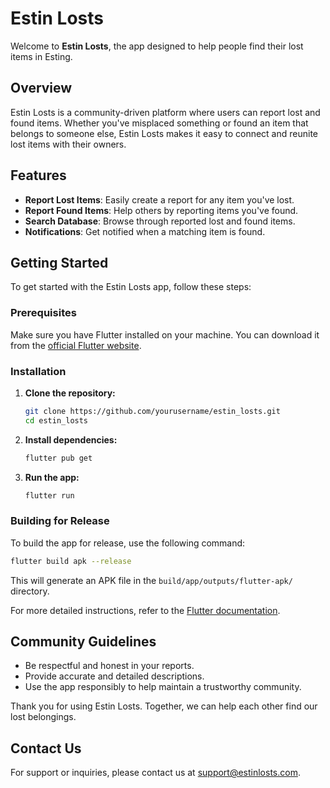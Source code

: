 # Estin Losts

Welcome to **Estin Losts**, the app designed to help people find their lost items in Esting.

## Overview

Estin Losts is a community-driven platform where users can report lost and found items. Whether you've misplaced something or found an item that belongs to someone else, Estin Losts makes it easy to connect and reunite lost items with their owners.

## Features

- **Report Lost Items**: Easily create a report for any item you've lost.
- **Report Found Items**: Help others by reporting items you've found.
- **Search Database**: Browse through reported lost and found items.
- **Notifications**: Get notified when a matching item is found.

## Getting Started

To get started with the Estin Losts app, follow these steps:

### Prerequisites

Make sure you have Flutter installed on your machine. You can download it from the [official Flutter website](https://flutter.dev/docs/get-started/install).

### Installation

1. **Clone the repository:**
    ```sh
    git clone https://github.com/yourusername/estin_losts.git
    cd estin_losts
    ```

2. **Install dependencies:**
    ```sh
    flutter pub get
    ```

3. **Run the app:**
    ```sh
    flutter run
    ```

### Building for Release

To build the app for release, use the following command:
```sh
flutter build apk --release
```

This will generate an APK file in the `build/app/outputs/flutter-apk/` directory.

For more detailed instructions, refer to the [Flutter documentation](https://flutter.dev/docs).


## Community Guidelines

- Be respectful and honest in your reports.
- Provide accurate and detailed descriptions.
- Use the app responsibly to help maintain a trustworthy community.

Thank you for using Estin Losts. Together, we can help each other find our lost belongings.

## Contact Us

For support or inquiries, please contact us at [support@estinlosts.com](mailto:support@estinlosts.com).
